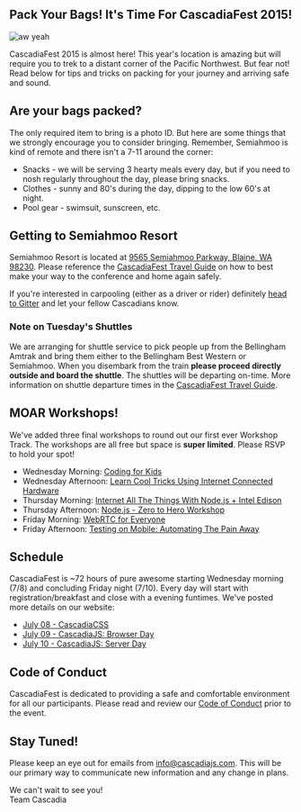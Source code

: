 ## Pack Your Bags! It's Time For CascadiaFest 2015!

![aw yeah](https://pbs.twimg.com/media/CJCfofLUcAAA6-X.jpg:large)

CascadiaFest 2015 is almost here! This year's location is amazing but will require you to trek to a distant corner of the Pacific Northwest.  But fear not! Read below for tips and tricks on packing for your journey and arriving safe and sound. 

## Are your bags packed?

The only required item to bring is a photo ID. But here are some things that we strongly encourage you to consider bringing. Remember, Semiahmoo is kind of remote and there isn't a 7-11 around the corner:

* Snacks - we will be serving 3 hearty meals every day, but if you need to nosh regularly throughout the day, please bring snacks.
* Clothes - sunny and 80's during the day, dipping to the low 60's at night.
* Pool gear - swimsuit, sunscreen, etc.

## Getting to Semiahmoo Resort

Semiahmoo Resort is located at [9565 Semiahmoo Parkway, Blaine, WA 98230](https://goo.gl/maps/IK8lS). Please reference the [CascadiaFest Travel Guide](http://2015.cascadiajs.com/travel/) on how to best make your way to the conference and home again safely. 

If you're interested in carpooling (either as a driver or rider) definitely [head to Gitter](https://gitter.im/cascadiajs/2015.cascadiajs.com) and let your fellow Cascadians know. 

### Note on Tuesday's Shuttles

We are arranging for shuttle service to pick people up from the Bellingham Amtrak and bring them either to the Bellingham Best Western or Semiahmoo. When you disembark from the train **please proceed directly outside and board the shuttle**. The shuttles will be departing on-time. More information on shuttle departure times in the [CascadiaFest Travel Guide](http://2015.cascadiajs.com/travel/).


## MOAR Workshops!

We've added three final workshops to round out our first ever Workshop Track. The workshops are all free but space is **super limited**. Please RSVP to hold your spot!

* Wednesday Morning: [Coding for Kids](http://2015.cascadiajs.com/news/workshops#coding-for-kids)
* Wednesday Afternoon: [Learn Cool Tricks Using Internet Connected Hardware](http://2015.cascadiajs.com/news/workshops#connected-hardware)
* Thursday Morning: [Internet All The Things With Node.js + Intel Edison](http://2015.cascadiajs.com/news/workshops#hacking-with-edison)
* Thursday Afternoon: [Node.js - Zero to Hero Workshop](http://2015.cascadiajs.com/news/intro-to-node)
* Friday Morning: [WebRTC for Everyone](http://2015.cascadiajs.com/news/workshops#webrtc)
* Friday Afternoon: [Testing on Mobile: Automating The Pain Away](http://2015.cascadiajs.com/news/mobile-testing-workshop)

## Schedule

CascadiaFest is ~72 hours of pure awesome starting Wednesday morning (7/8) and concluding Friday night (7/10). Every day will start with registration/breakfast and close with a evening funtimes. We've posted more details on our website:

* [July 08 - CascadiaCSS](http://2015.cascadiajs.com/css/)
* [July 09 - CascadiaJS: Browser Day](http://2015.cascadiajs.com/browser/)
* [July 10 - CascadiaJS: Server Day](http://2015.cascadiajs.com/server/)


## Code of Conduct

CascadiaFest is dedicated to providing a safe and comfortable environment for all our participants. Please read and review our [Code of Conduct](https://github.com/cascadiajs/2015.cascadiajs.com/blob/master/COC.md) prior to the event. 

## Stay Tuned!

Please keep an eye out for emails from info@cascadiajs.com. This will be our primary way to communicate new information and any change in plans. 


We can't wait to see you!  
Team Cascadia